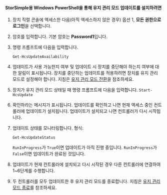 
#### StorSimple용 Windows PowerShell을 통해 유지 관리 모드 업데이트를 설치하려면

1. 장치 직렬 콘솔에 액세스한 다음(아직 액세스하지 않은 경우) 옵션 1, **모든 권한으로 로그인**을 선택합니다. 

2. 암호를 입력합니다. 기본 암호는 **Password1**입니다.

3. 명령 프롬프트에 다음을 입력합니다.

     `Get-HcsUpdateAvailability`
    
4. 업데이트가 사용 가능한지 여부 및 업데이트 시 장치를 중단해야 하는지 여부에 대한 알림이 표시됩니다. 장치를 중단하는 업데이트를 적용하려면 장치를 유지 관리 모드로 설정해야 합니다. 지침은 [유지 관리 모드 전환](#enter-maintenance-mode)을 참조하세요.

5. 장치가 유지 관리 모드 상태일 때 명령 프롬프트에 다음을 입력합니다. `Start-HcsUpdate`

6. 확인하라는 메시지가 표시됩니다. 업데이트를 확인하고 나면 현재 액세스 중인 컨트롤러에 업데이트가 설치됩니다. 업데이트가 설치되고 나면 컨트롤러가 다시 시작됩니다.

7. 업데이트 상태를 모니터링합니다. 형식:

	`Get-HcsUpdateStatus`
	
	`RunInProgress`가 `True`이면 업데이트가 아직 진행 중입니다. `RunInProgress`가 `False`이면 업데이트가 완료된 것입니다.

7. 업데이트가 현재 컨트롤러에 설치되고 다시 시작된 경우 다른 컨트롤러에 연결하여 1~6단계를 수행합니다.

8. 두 컨트롤러를 모두 업데이트한 후 유지 관리 모드를 종료합니다. 지침은 [유지 관리 모드 종료](#exit-maintenance-mode)를 참조하세요.

<!---HONumber=July15_HO2-->